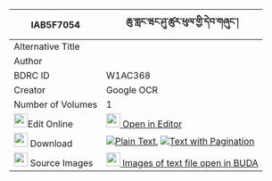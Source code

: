 |IAB5F7054|ཆུ་གླང་ཝང་ཤུ་ཚུར་ཕུལ་གྱི་དེབ་གཞུང་། 
| --- | --- 
|Alternative Title |
|Author | 
|BDRC ID | W1AC368
|Creator | Google OCR
|Number of Volumes| 1
|<img width="25" src="https://img.icons8.com/color/25/000000/edit-property.png">Edit Online| [<img width="25" src="https://avatars.githubusercontent.com/u/45091458?s=200&v=4"> Open in Editor](http://editor.openpecha.org/IAB5F7054)
|<img width="25" src="https://img.icons8.com/fluent/48/000000/download-2.png"/>  Download | [![](https://img.icons8.com/color/20/000000/txt.png)Plain Text](https://github.com/Openpecha/IAB5F7054/releases/download/v2/chulang_wang_shu_tsur_pul_gyi__plain_IAB5F7054.zip), [![](https://img.icons8.com/color/20/000000/txt.png)Text with Pagination](https://github.com/Openpecha/IAB5F7054/releases/download/v2/chulang_wang_shu_tsur_pul_gyi__pages_IAB5F7054.zip)
|<img width="25" src="https://img.icons8.com/plasticine/100/000000/pictures-folder.png"/>  Source Images | [<img width="25" src="https://library.bdrc.io/icons/BUDA-small.svg"> Images of text file open in BUDA](https://library.bdrc.io/show/bdr:W1AC368)